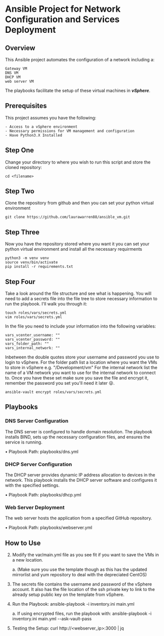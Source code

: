 # **Ansible Project for Network Configuration and Services Deployment**

## Overview
This Ansible project automates the configuration of a network including a:
```
Gateway VM
DNS VM
DHCP VM
web server VM
```
The playbooks facilitate the setup of these virtual machines in ***vSphere***.

## Prerequisites 
This project assumes you have the following: 
```
- Access to a vSphere environment
- Necessary permissions for VM management and configuration
- Have Python3.X Installed
```

## Step One
Change your directory to where you wish to run this script and store the cloned repository:
```
cd <filename>
```

## Step Two
Clone the repository from github and then you can set your python virtual environment
```
git clone https://github.com/laurawarren88/ansible_vm.git
```

## Step Three 
Now you have the repository stored where you want it you can set your python virtual environment and install all the necessary requirments
```
python3 -m venv venv
source venv/bin/activate
pip install -r requirements.txt
```

## Step Four 
Take a look around the file structure and see what is happening. 
You will need to add a secrets file into the file tree to store necessary information to run the playbook. 
I'll walk you through it:
```
touch roles/vars/secrets.yml
vim roles/vars/secrets.yml
```

In the file you need to include your information into the following variables:
```
vars_vcenter_username: ""
vars_vcenter_password: ""
vars_folder_path: ""
vars_internal_network: ""
```

Inbetween the double quotes store your username and password you use to login to vSphere. 
For the folder path list a location where you want the VMs to store in vSphere e.g. "/Development/vm"
For the internal network list the name of a VM network you want to use for the internal network to connect to. 
Once you have these set make sure you save the file and encrypt it, remember the password you set you'll need it later 😜. 
```
ansible-vault encrypt roles/vars/secrets.yml
```

## Playbooks

### DNS Server Configuration
The DNS server is configured to handle domain resolution. The playbook installs BIND, sets up the necessary configuration files, and ensures the service is running.

•	Playbook Path: playbooks/dns.yml

### DHCP Server Configuration
The DHCP server provides dynamic IP address allocation to devices in the network. This playbook installs the DHCP server software and configures it with the specified settings.

•	Playbook Path: playbooks/dhcp.yml

### Web Server Deployment
The web server hosts the application from a specified GitHub repository.

•	Playbook Path: playbooks/webserver.yml

## How to Use

2.  Modify the var/main.yml file as you see fit if you want to save the VMs in a new location.

    a.  (Make sure you use the template though as this has the updated mirrorlist and yum repository to deal with the depreciated CentOS)

3. The secrets file contains the username and password of the vSphere account. It also has the file location of the ssh private key to link to the already setup public key on the template from vSphere. 

4. Run the Playbook: ansible-playbook -i inventory.ini main.yml

    a. If using encrypted files, run the playbook with: ansible-playbook -i inventory.ini main.yml --ask-vault-pass

5. Testing the Setup: curl http://<webserver_ip>:3000 | jq
